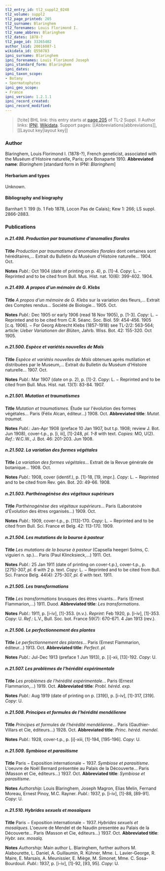 ```yaml
---
tl2_entry_id: tl2_suppl2_0248
tl2_volume: suppl2
tl2_page_printed: 205
tl2_surname: Blaringhem
tl2_forenames: Louis Florimond I.
tl2_name_abbrev: Blaringhem
tl2_dates: 1878-?
tl2_page_id: 33265402
author_lsid: 20016087-1
wikidata_id: Q550783
ipni_surname: Blaringhem
ipni_forenames: Louis Florimond Joseph
ipni_standard_form: Blaringhem
ipni_dates: 
ipni_taxon_scope: 
- Botany
- Spermatophytes
ipni_geo_scope: 
- France
ipni_version: 1.2.1.1
ipni_record_created: 
ipni_record_modified:
---
```


> [!cite] BHL link: this entry starts at [page 205](https://www.biodiversitylibrary.org/page/33265402) of TL-2 Suppl. II
> Author links: [IPNI](https://www.ipni.org/a/20016087-1), [Wikidata](https://www.wikidata.org/wiki/Q550783). Support pages: [[Abbreviations|abbreviations]], [[Layout key|layout key]]

### Author

Blaringhem, Louis Florimond I. (1878-?), French geneticist, associated with the Muséum d'Histoire naturelle, Paris; prix Bonaparte 1910. 
**Abbreviated name**: *Blaringhem* \[standard form in IPNI: *Blaringhem*\]

#### Herbarium and types

Unknown.

#### Bibliography and biography

Barnhart 1: 199 (b. 1 Feb 1878, Locon Pas de Calais); Kew 1: 266; LS suppl. 2866-2883.

### Publications

##### n.21.498. Production par traumatisme d'anomalies florales

**Title**
*Production par traumatisme d'anomalies florales* dont certaines sont héréditaires,... Extrait du Bulletin du Muséum d'Histoire naturelle... 1904. Oct.

**Notes**
*Publ*.: Oct 1904 (date of printing on p. 4), p. \[1\]-4. *Copy*: L. − Reprinted and to be cited from Bull. Mus. Hist. nat. 10(6): 399-402. 1904.

##### n.21.499. A propos d'un mémoire de G. Klebs

**Title**
*A propos d'un mémoire de G. Klebs* sur la variation des fleurs,... Extrait des Comptes rendus... Société de Biologie... 1905. Oct.

**Notes**
*Publ*.: Dec 1905 or early 1906 (read 18 Nov 1905), p. \[1-3\]. *Copy*: L. − Reprinted and to be cited from C.R. Séanc. Soc. Biol. 59: 454-456. 1905 \[c.q. 1906\]. − For Georg Albrecht Klebs (1857-1918) see TL-2/2: 563-564; article: *Ueber Variationen der Blüten*, Jahrb. Wiss. Bot. 42: 155-320. Oct 1905.

##### n.21.500. Espèce et variétés nouvelles de Maïs

**Title**
*Espèce et variétés nouvelles de Maïs* obtenues après mutilation et distribuées par le Museum,... Extrait du Bulletin du Muséum d'Histoire naturelle... 1907. Oct.

**Notes**
*Publ*.: Mar 1907 (date on p. 2), p. \[1\]-2. *Copy*: L. − Reprinted and to be cited from Bull. Mus. Hist. nat. 13(1): 83-84. 1907.

##### n.21.501. Mutation et traumatismes

**Title**
*Mutation et traumatismes*. Étude sur l'évolution des formes végétales... Paris (Félix Alcan, éditeur...) 1908. Oct.
**Abbreviated title**: *Mutat. traumat.*

**Notes**
*Publ*.: Jan-Apr 1908 (preface 10 Jan 1907, but t.p. 1908; review J. Bot. Jun 1908), cover-t.p., p. \[i, iii\], \[1\]-248, *pl. 1-8* with text. *Copies*: MO, U(2).
*Ref*.: W.C.W., J. Bot. 46: 201-203. Jun 1908.

##### n.21.502. La variation des formes végétales

**Title**
*La variation des formes végétales*... Extrait de la Revue générale de botanique... 1908. Oct.

**Notes**
*Publ*.: 1908, cover (identif.), p. \[1\]-18, \[19, impr.\]. *Copy*: L. − Reprinted and to be cited from Rev. gén. Bot. 20: 49-66. 1908.

##### n.21.503. Parthénogénèse des végétaux supérieurs

**Title**
*Parthénogénèse des végétaux supérieurs*... Paris (Laboratoire d'Évolution des êtres organisés...) 1909. Oct.

**Notes**
*Publ*.: 1909, cover-t.p., p. \[113\]-170. *Copy*: L. − Reprinted and to be cited from Bull. Sci. France et Belg. 42: 113-170. 1909.

##### n.21.504. Les mutations de la bourse à pasteur

**Title**
*Les mutations de la bourse à pasteur* (Capsella heegeri Solms, C. viguieri n. sp.)... Paris (Paul Klincksieck,...) 1911. Oct.

**Notes**
*Publ*.: 25 Jan 1911 (date of printing on cover-t.p.), cover-t.p., p. \[275\]-307, *pl. 6* with 2 p. text. *Copy*: L. − Reprinted and to be cited from Bull. Sci. France Belg. 44(4): 275-307, *pl. 6* with text. 1911.

##### n.21.505. Les transformations

**Title**
*Les transformations* brusques des êtres vivants... Paris (Ernest Flammarion,...) 1911. Duod.
**Abbreviated title**: *Les transformations*.

**Notes**
*Publ*.: 1911, p. \[i-iv\], \[1\]-353. (n.v.).
*Reprint*: Feb 1920, p. \[i-iv\], \[1\]-353. *Copy*: U.
*Ref*.: L.V., Bull. Soc. bot. France 59(7): 670-671. 4 Jan 1913 (rev.).

##### n.21.506. Le perfectionnement des plantes

**Title**
*Le perfectionnement des plantes*... Paris (Ernest Flammarion, éditeur...) 1913. Oct.
**Abbreviated title**: *Perfect. pl.*

**Notes**
*Publ*.: Jul-Dec 1913 (preface 1 Jun 1913), p. \[i\]-xii, \[13\]-192. *Copy*: U.

##### n.21.507. Les problèmes de l'hérédité expérimentale

**Title**
*Les problèmes de l'hérédité expérimentale*... Paris (Ernest Flammarion,...) 1919. Oct.
**Abbreviated title**: *Probl. héréd. exp.*

**Notes**
*Publ*.: Aug 1919 (date of printing on p. \[319\]), p. \[i-iv\], \[1\]-317, \[319\]. *Copy*: U.

##### n.21.508. Principes et formules de l'hérédité mendélienne

**Title**
*Principes et formules de l'hérédité mendélienne*... Paris (Gauthier-Villars et Cie, éditeurs...) 1928. Oct.
**Abbreviated title**: *Princ. héréd. mendel.*

**Notes**
*Publ*.: 1928, cover-t.p., p. \[i\]-xiii, \[1\]-194, \[195-196\]. *Copy*: U.

##### n.21.509. Symbiose et parasitisme

**Title**
Paris − Exposition internationale − 1937. *Symbiose et parasitisme*. L'oeuvre de Noël Bernard présentée au Palais de la Découverte... Paris (Masson et Cie, éditeurs...) 1937. Oct.
**Abbreviated title**: *Symbiose et parasitisme*.

**Notes**
*Authorship*: Louis Blaringhem, Joseph Magron, Elias Melin, Fernand Moreau, Ernest Pinoy, M.C. Rayner.
*Publ*.: 1937, p. \[i-iv\], \[1\]-88, \[89-91\]. *Copy*: U.

##### n.21.510. Hybrides sexuels et mosaïques

**Title**
Paris − Exposition internationale − 1937. *Hybrides sexuels et mosaïques*. L'oeuvre de Mendel et de Naudin presentée au Palais de la Découverte... Paris (Masson et Cie, éditeurs...) 1937. Oct.
**Abbreviated title**: *Hybr. sex. mosaïq.*

**Notes**
*Authorship*: Main author L. Blaringhem, further authors M. Alabourette, L. Daniel, A. Guillaumin, R. Kühner, Mme. L. Lavier-George, R. Maire, E. Marsais, A. Meunissier, E. Miège, M. Simonet, Mme. C. Sosa-Bourdouil.
*Publ*.: 1937, p. \[i-iv\], \[1\]-92, \[93, 95\]. *Copy*: U.

